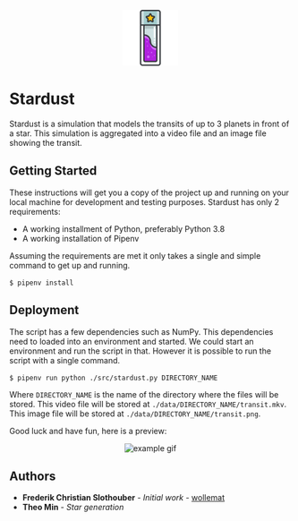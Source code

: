 <p align="center"> <img src="./doc/icon.png" alt="icon" width="100" height="100" /> </p>

# Stardust

Stardust is a simulation that models the transits of up to 3 planets in front of a star. This simulation is aggregated into a video file and an image file showing the transit.

## Getting Started

These instructions will get you a copy of the project up and running on your local machine for development and 
testing purposes. Stardust has only 2 requirements:

* A working installment of Python, preferably Python 3.8
* A working installation of Pipenv

Assuming the requirements are met it only takes a single and simple command to get up and running.

```
$ pipenv install
```

## Deployment

The script has a few dependencies such as NumPy. This dependencies need to loaded into an environment and started. We could start an environment and run the script in that. However it is possible to run the script with a single command.

```
$ pipenv run python ./src/stardust.py DIRECTORY_NAME
```

Where `DIRECTORY_NAME` is the name of the directory where the files will be stored. This video file will be stored at `./data/DIRECTORY_NAME/transit.mkv`. This image file will be stored at `./data/DIRECTORY_NAME/transit.png`. 

Good luck and have fun, here is a preview:

<p align="center"> <img src="https://media.giphy.com/media/gF8wep9qLIZec4a466/giphy.gif" alt="example gif" width="512" height="512" /> </p>

## Authors

* **Frederik Christian Slothouber** - *Initial work* - [wollemat](https://github.com/wollemat)
* **Theo Min** - *Star generation*
